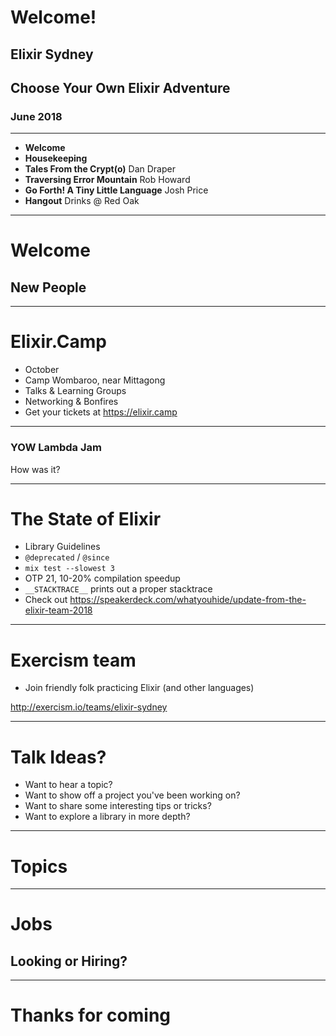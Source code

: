 # Welcome!

## Elixir Sydney

## Choose Your Own Elixir Adventure

### June 2018

---

* **Welcome**
* **Housekeeping**
* **Tales From the Crypt(o)** Dan Draper
* **Traversing Error Mountain** Rob Howard
* **Go Forth! A Tiny Little Language** Josh Price
* **Hangout** Drinks @ Red Oak

---

# Welcome

## New People

---

# Elixir.Camp

* October
* Camp Wombaroo, near Mittagong
* Talks & Learning Groups
* Networking & Bonfires
* Get your tickets at https://elixir.camp

---

### YOW Lambda Jam

How was it?

---

# The State of Elixir

* Library Guidelines
* `@deprecated` / `@since`
* `mix test --slowest 3`
* OTP 21, 10-20% compilation speedup
* `__STACKTRACE__` prints out a proper stacktrace
* Check out https://speakerdeck.com/whatyouhide/update-from-the-elixir-team-2018

---

# Exercism team

* Join friendly folk practicing Elixir (and other languages)

http://exercism.io/teams/elixir-sydney

---

# Talk Ideas?

* Want to hear a topic?
* Want to show off a project you've been working on?
* Want to share some interesting tips or tricks?
* Want to explore a library in more depth?

---

# Topics

---

# Jobs

## Looking or Hiring?

---

# Thanks for coming
